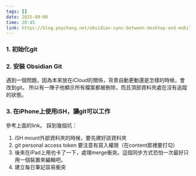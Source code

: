 ```yaml
---
tags: []
date: 2025-09-06
time: 20:45
link: https://blog.poychang.net/obsidian-sync-between-desktop-and-mobile-with-git/
---
```

### 1. 初始化git

### 2. 安裝 Obsidian Git
遇到一個問題，因為本來放在iCloud的關係，背景自動更動還是怎樣的時候，會改到git。
所以有一陣子他顯示所有檔案都被刪除，而且頂部資料夾處在沒有追蹤的狀態。

### 3. 在iPhone上使用iSH，讓git可以工作
參考上面的link。
踩到幾個坑：
1. iSH mount外部資料夾的時候，要先建好該資料夾
2. git personal access token 要注意有寫入權限（在content那裡要打勾）
3. 後來在iPad上用也卡了一下，處理merge衝突。這個同步方式恐怕一次最好只用一個裝置來編輯吧。
4. 建立每日筆記容易衝突
